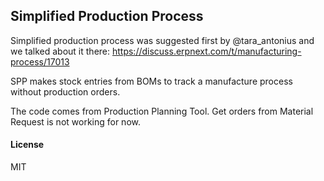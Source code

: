 ## Simplified Production Process

Simplified production process was suggested first by @tara_antonius and we talked about it there:
https://discuss.erpnext.com/t/manufacturing-process/17013

SPP makes stock entries from BOMs to track a manufacture process without production orders.

The code comes from Production Planning Tool. Get orders from Material Request is not working for now. 

#### License

MIT